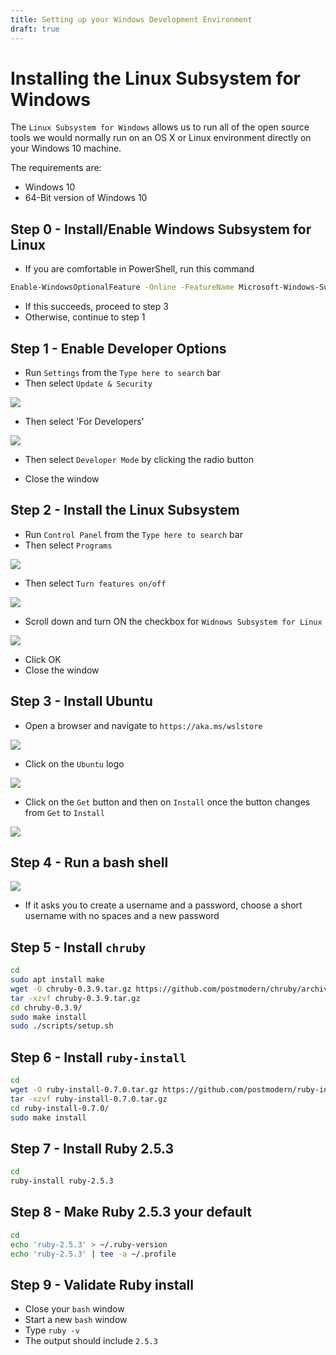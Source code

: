 ```yaml
---
title: Setting up your Windows Development Environment
draft: true
---
```


# Installing the Linux Subsystem for Windows

The `Linux Subsystem for Windows` allows us to run all of the open source tools we would normally run on an OS X or Linux environment directly on your Windows 10 machine.

The requirements are:
- Windows 10
- 64-Bit version of Windows 10


## Step 0 - Install/Enable Windows Subsystem for Linux

- If you are comfortable in PowerShell, run this command

```sh
Enable-WindowsOptionalFeature -Online -FeatureName Microsoft-Windows-Subsystem-Linux
```

- If this succeeds, proceed to step 3
- Otherwise, continue to step 1

## Step 1 - Enable Developer Options

- Run `Settings` from the `Type here to search` bar
- Then select `Update & Security`

![](./assets/update-and-security.png)

- Then select 'For Developers'

![](./assets/for-developers.png)

- Then select `Developer Mode` by clicking the radio button

- Close the window

## Step 2 - Install the Linux Subsystem

- Run `Control Panel` from the `Type here to search` bar
- Then select `Programs`

![](./assets/control-panel.png)

- Then select `Turn features on/off`

![](./assets/turn-features-on-off.png)

- Scroll down and turn ON the checkbox for `Widnows Subsystem for Linux`

![](./assets/windows-subsystem-for-linux.png)

- Click OK
- Close the window

## Step 3 - Install Ubuntu

- Open a browser and navigate to `https://aka.ms/wslstore`

![](./assets/wslstore.png)

- Click on the `Ubuntu` logo

![](./assets/choose-ubuntu.png)

- Click on the `Get` button and then on `Install` once the button changes from `Get` to `Install`

![](./assets/ubuntu.png)

## Step 4 - Run a bash shell

![](./assets/bash.png)

- If it asks you to create a username and a password, choose a short username with no spaces and a new password

## Step 5 - Install `chruby`

```sh
cd
sudo apt install make
wget -O chruby-0.3.9.tar.gz https://github.com/postmodern/chruby/archive/v0.3.9.tar.gz
tar -xzvf chruby-0.3.9.tar.gz
cd chruby-0.3.9/
sudo make install
sudo ./scripts/setup.sh
```

## Step 6 - Install `ruby-install`

```sh
cd
wget -O ruby-install-0.7.0.tar.gz https://github.com/postmodern/ruby-install/archive/v0.7.0.tar.gz
tar -xzvf ruby-install-0.7.0.tar.gz
cd ruby-install-0.7.0/
sudo make install
```

## Step 7 - Install Ruby 2.5.3

```sh
cd
ruby-install ruby-2.5.3
```

## Step 8 - Make Ruby 2.5.3 your default

```sh
cd
echo 'ruby-2.5.3' > ~/.ruby-version
echo 'ruby-2.5.3' | tee -a ~/.profile
```

## Step 9 - Validate Ruby install

- Close your `bash` window
- Start a new `bash` window
- Type `ruby -v`
- The output should include `2.5.3`

